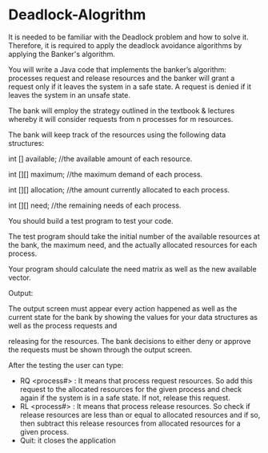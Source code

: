 # Deadlock-Alogrithm

It is needed to be familiar with the Deadlock problem and how to solve it.
Therefore, it is required to apply the deadlock avoidance algorithms by applying the Banker's algorithm.

You will write a Java code that implements the banker’s algorithm: processes request and release resources and the banker will grant a request only if it leaves the system in a safe state.
A request is denied if it leaves the system in an unsafe state.

The bank will employ the strategy outlined in the textbook & lectures whereby it will consider requests from n processes for m resources.

The bank will keep track of the resources using the following data structures:

int [] available;	//the available amount of each resource.

int [][] maximum;	//the maximum demand of each process.

int [][] allocation;	//the amount currently allocated to each process.

int [][] need;	//the remaining needs of each process.

You should build a test program to test your code.

The test program should take the initial number of the available resources at the bank, the maximum need, and the actually allocated resources for each process.

Your program should calculate the need matrix as well as the new available vector.


Output:

The output screen must appear every action happened as well as the current state for the bank by showing the values for your data structures as well as the process requests and

releasing for the resources. The bank decisions to either deny or approve the requests must be shown through the output screen.

After the testing the user can type:
 
-	RQ <process#> <r1> <r2> <r3>: It means that process request resources. So add this request to the allocated resources for the given process and check again if the system is in a safe state. If not, release this request.
-	RL <process#> <r1> <r2> <r3>: It means that process release resources. So check if release resources are less than or equal to allocated resources and if so, then subtract this release resources from allocated resources for a given process.
-	Quit: it closes the application
